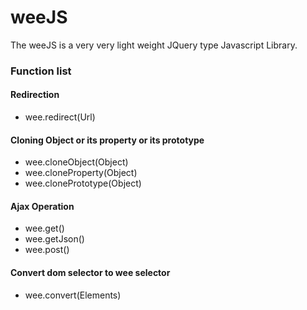 # weeJS
The weeJS is a very very light weight JQuery type Javascript Library.

### Function list

#### Redirection
- wee.redirect(Url)

#### Cloning Object or its property or its prototype
- wee.cloneObject(Object)
- wee.cloneProperty(Object)
- wee.clonePrototype(Object)

#### Ajax Operation
- wee.get()
- wee.getJson()
- wee.post()

#### Convert dom selector to wee selector
- wee.convert(Elements)
